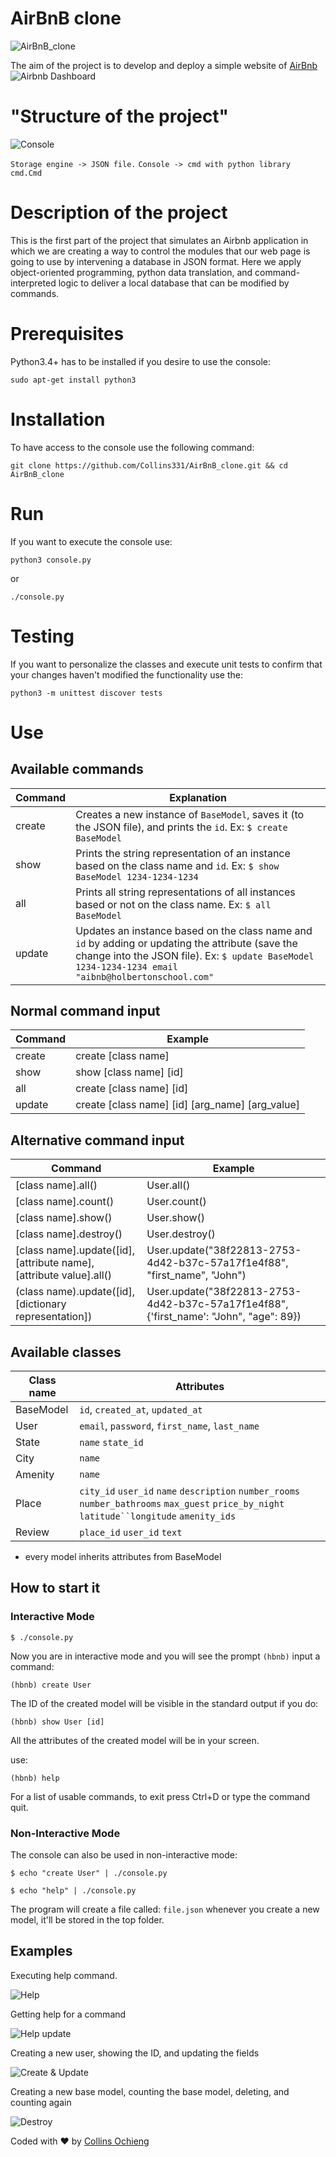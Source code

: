# AirBnB clone

![AirBnB_clone](https://github.com/Collins331/AirBnB_clone/blob/main/images/hbnb.png)

The aim of the project is to develop and deploy a simple website of [AirBnb](https://www.airbnb.com/)
![Airbnb Dashboard](https://github.com/Collins331/AirBnB_clone/blob/main/images/Airbnb.png)


# "Structure of the project"
![Console](https://github.com/Collins331/AirBnB_clone/blob/main/images/console_airbnb.png)


`Storage engine -> JSON file.`
`Console -> cmd with python library cmd.Cmd`

# Description of the project

This is the first part of the project that simulates an Airbnb application in which we are creating a way to control the modules that our web page is going to use by intervening a database in JSON format. Here we apply object-oriented programming, python data translation, and command-interpreted logic to deliver a local database that can be modified by commands.

# Prerequisites 

Python3.4+ has to be installed if you desire to use the console:
```
sudo apt-get install python3
```

# Installation

To have access to the console use the following command:

```
git clone https://github.com/Collins331/AirBnB_clone.git && cd AirBnB_clone
```

# Run

If you want to execute the console use:

```
python3 console.py
```
or
```
./console.py
```

# Testing 

If you want to personalize the classes and execute unit tests to confirm that your changes haven't modified the functionality use the:

```
python3 -m unittest discover tests
```

# Use

## Available commands
|Command| Explanation |
|--|--|
| create | Creates a new instance of `BaseModel`, saves it (to the JSON file), and prints the `id`. Ex: `$ create BaseModel`  |
| show | Prints the string representation of an instance based on the class name and `id`. Ex: `$ show BaseModel 1234-1234-1234` |
| all | Prints all string representations of all instances based or not on the class name. Ex: `$ all BaseModel` |
| update | Updates an instance based on the class name and `id` by adding or updating the attribute (save the change into the JSON file). Ex: `$ update BaseModel 1234-1234-1234 email "aibnb@holbertonschool.com"` |

## Normal command input

|Command| Example|
|--|--|
|create| create [class name] |
|show| show [class name] [id] |
|all| create [class name] [id]|
|update| create [class name] [id] [arg_name] [arg_value]|


## Alternative command input
|Command| Example|
|--|--|
|[class name].all()| User.all() |
|[class name].count()| User.count() |
|[class name].show()| User.show() |
|[class name].destroy()| User.destroy() |
|[class name].update([id], [attribute name], [attribute value].all()| User.update("38f22813-2753-4d42-b37c-57a17f1e4f88", "first_name", "John") |
|(class name).update([id], [dictionary representation])| User.update("38f22813-2753-4d42-b37c-57a17f1e4f88", {'first_name': "John", "age": 89}) |

## Available classes
|Class name| Attributes|
|--|--|
| BaseModel | `id`, `created_at`, `updated_at`  |
| User| `email`, `password`, `first_name`, `last_name` |
| State| `name` `state_id`|
| City| `name`  |
| Amenity | `name` |
| Place | `city_id` `user_id` `name` `description` `number_rooms` `number_bathrooms` `max_guest` `price_by_night` `latitude``longitude` `amenity_ids` |
| Review| `place_id` `user_id` `text` |

* every model inherits attributes from BaseModel

## How to start it

### Interactive Mode
```
$ ./console.py
```

Now you are in interactive mode and you will see the prompt `(hbnb)`
input a command:

```
(hbnb) create User
```
The ID of the created model will be visible in the standard output if you do:

```
(hbnb) show User [id]
```

All the attributes of the created model will be in your screen.

use: 

```
(hbnb) help
```
For a list of usable commands, to exit press Ctrl+D or type the command quit.

### Non-Interactive Mode

The console can also be used in non-interactive mode:

```
$ echo "create User" | ./console.py

$ echo "help" | ./console.py
```

The program will create a file called: `file.json` whenever you create a new model, it'll be stored in the top folder.

## Examples

Executing help command.

![Help](https://github.com/Collins331/AirBnB_clone/blob/main/images/help.gif)

Getting help for a command

![Help update](https://github.com/Collins331/AirBnB_clone/blob/main/images/help%20update.gif)

Creating a new user, showing the ID, and updating the fields

![Create & Update](https://github.com/Collins331/AirBnB_clone/blob/main/images/create%20user%20and%20update.gif)

Creating a new base model, counting the base model, deleting, and counting again

![Destroy](https://github.com/Collins331/AirBnB_clone/blob/main/images/destroy.gif)

Coded with ❤️ by [Collins Ochieng](https://github.com/Collins331)
